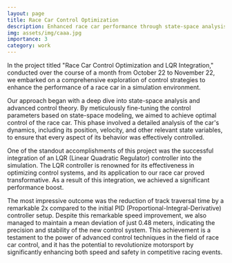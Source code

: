 ```yaml
---
layout: page
title: Race Car Control Optimization
description: Enhanced race car performance through state-space analysis.
img: assets/img/caaa.jpg
importance: 3
category: work
---
```

In the project titled "Race Car Control Optimization and LQR Integration," conducted over the course of a month from October 22 to November 22, we embarked on a comprehensive exploration of control strategies to enhance the performance of a race car in a simulation environment.

Our approach began with a deep dive into state-space analysis and advanced control theory. By meticulously fine-tuning the control parameters based on state-space modeling, we aimed to achieve optimal control of the race car. This phase involved a detailed analysis of the car's dynamics, including its position, velocity, and other relevant state variables, to ensure that every aspect of its behavior was effectively controlled.

One of the standout accomplishments of this project was the successful integration of an LQR (Linear Quadratic Regulator) controller into the simulation. The LQR controller is renowned for its effectiveness in optimizing control systems, and its application to our race car proved transformative. As a result of this integration, we achieved a significant performance boost.

The most impressive outcome was the reduction of track traversal time by a remarkable 2x compared to the initial PID (Proportional-Integral-Derivative) controller setup. Despite this remarkable speed improvement, we also managed to maintain a mean deviation of just 0.48 meters, indicating the precision and stability of the new control system. This achievement is a testament to the power of advanced control techniques in the field of race car control, and it has the potential to revolutionize motorsport by significantly enhancing both speed and safety in competitive racing events.